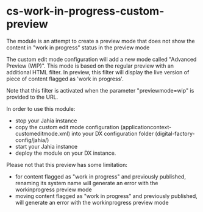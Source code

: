 # cs-work-in-progress-custom-preview
The module is an attempt to create a preview mode that does not show the content in "work in progress" status in the preview mode

The custom edit mode configuration will add a new mode called "Advanced Preview (WIP)". This mode is based on the regular preview with an additional HTML filter.
In preview, this filter will display the live version of piece of content flagged as 'work in progress'.

Note that this filter is activated when the parameter "previewmode=wip" is provided to the URL.

In order to use this module:
 - stop your Jahia instance
 - copy the custom edit mode configuration (applicationcontext-customeditmode.xml) into your DX configuration folder (digital-factory-config/jahia/)
 - start your Jahia instance
 - deploy the module on your DX instance.
  
  
Please not that this preview has some limitation:
 - for content flagged as "work in progress" and previously published, renaming its system name will generate an error with the workinprogress preview mode
 - moving content flagged as "work in progress" and previously published, will generate an error with the workinprogress preview mode
 
 
